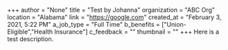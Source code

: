 +++
author = "None"
title = "Test by Johanna"
organization = "ABC Org"
location = "Alabama"
link = "https://google.com"
created_at = "February 3, 2021, 5:22 PM"
a_job_type = "Full Time"
b_benefits = ["Union-Eligible","Health Insurance"]
c_feedback = ""
thumbnail = ""
+++
Here is a test description.